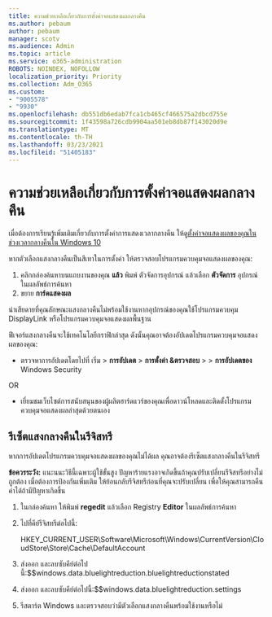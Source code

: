 ```yaml
---
title: ความช่วยเหลือเกี่ยวกับการตั้งค่าจอแสดงผลกลางคืน
ms.author: pebaum
author: pebaum
manager: scotv
ms.audience: Admin
ms.topic: article
ms.service: o365-administration
ROBOTS: NOINDEX, NOFOLLOW
localization_priority: Priority
ms.collection: Adm_O365
ms.custom:
- "9005578"
- "9930"
ms.openlocfilehash: db551db6edab7fca1cb465cf466575a2dbcd755e
ms.sourcegitcommit: 1f43598a726cdb9904aa501eb8db87f143020d9e
ms.translationtype: MT
ms.contentlocale: th-TH
ms.lasthandoff: 03/23/2021
ms.locfileid: "51405183"
---
```

# <a name="help-with-the-night-light-display-setting"></a>ความช่วยเหลือเกี่ยวกับการตั้งค่าจอแสดงผลกลางคืน

เมื่อต้องการเรียนรู้เพิ่มเติมเกี่ยวกับการตั้งค่าการแสดงเวลากลางคืน ให้ดู[ตั้งค่าจอแสดงผลของคุณในช่วงเวลากลางคืนใน Windows 10](https://support.microsoft.com/windows/set-your-display-for-night-time-in-windows-10-18fe903a-e0a1-8326-4c68-fd23d7aaf136)

หากตัวเลือกแสงกลางคืนเป็นสีเทาในการตั้งค่า ให้ตรวจสอบโปรแกรมควบคุมจอแสดงผลของคุณ: 

1. คลิกกล่องค้นหาบนแถบงานของคุณ **แล้ว** พิมพ์ ตัวจัดการอุปกรณ์ แล้วเลือก **ตัวจัดการ** อุปกรณ์ ในผลลัพธ์การค้นหา
1. ขยาย **การ์ดแสดงผล** 

น่าเสียดายที่คุณลักษณะแสงกลางคืนไม่พร้อมใช้งานหากอุปกรณ์ของคุณใช้โปรแกรมควบคุม DisplayLink หรือโปรแกรมควบคุมจอแสดงผลพื้นฐาน

ฟีเจอร์แสงกลางคืนจะใช้เทคโนโลยีกราฟิกล่าสุด ดังนั้นคุณอาจต้องอัปเดตโปรแกรมควบคุมจอแสดงผลของคุณ:  

- ตรวจหาการอัปเดตโดยไปที่ เริ่ม  >  **การอัปเดต**  >  **การตั้งค่า &ตรวจสอบ**  >    >  **การอัปเดตของ** Windows Security  

OR

- เยี่ยมชมเว็บไซต์การสนับสนุนของผู้ผลิตฮาร์ดแวร์ของคุณเพื่อดาวน์โหลดและติดตั้งโปรแกรมควบคุมจอแสดงผลล่าสุดด้วยตนเอง

## <a name="reset-night-light-in-the-registry"></a>รีเซ็ตแสงกลางคืนในรีจิสทรี

หากการอัปเดตโปรแกรมควบคุมจอแสดงผลของคุณไม่ได้ผล คุณอาจต้องรีเซ็ตแสงกลางคืนในรีจิสทรี  

**ข้อควรระวัง:** แนะนนะวิธีนี้เฉพาะผู้ใช้ขั้นสูง ปัญหาร้ายแรงอาจเกิดขึ้นถ้าคุณปรับเปลี่ยนรีจิสทรีอย่างไม่ถูกต้อง เมื่อต้องการป้องกันเพิ่มเติม ให้ย้อนกลับรีจิสทรีก่อนที่คุณจะปรับเปลี่ยน เพื่อให้คุณสามารถคืนค่าได้ถ้ามีปัญหาเกิดขึ้น

1. ในกล่องค้นหา ให้พิมพ์ **regedit** แล้วเลือก Registry **Editor** ในผลลัพธ์การค้นหา

1. ไปที่คีย์รีจิสทรีต่อไปนี้: 

    HKEY_CURRENT_USER\Software\Microsoft\Windows\CurrentVersion\CloudStore\Store\Cache\DefaultAccount

1. ส่งออก และลบซับคีย์ต่อไปนี้:$$windows.data.bluelightreduction.bluelightreductionstated

1. ส่งออก และลบซับคีย์ต่อไปนี้:$$windows.data.bluelightreduction.settings

1. รีสตาร์ต Windows และตรวจสอบว่ามีตัวเลือกแสงกลางคืนพร้อมใช้งานหรือไม่


